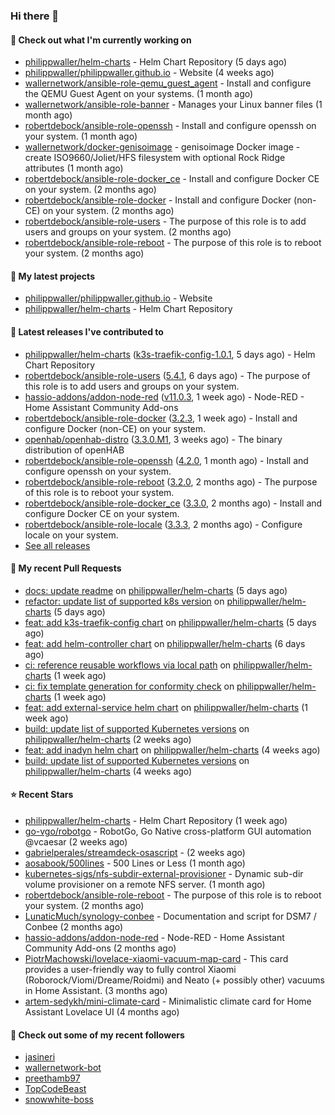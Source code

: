 ### Hi there 👋

#### 👷 Check out what I'm currently working on

- [philippwaller/helm-charts](https://github.com/philippwaller/helm-charts) - Helm Chart Repository (5 days ago)
- [philippwaller/philippwaller.github.io](https://github.com/philippwaller/philippwaller.github.io) - Website (4 weeks ago)
- [wallernetwork/ansible-role-qemu_guest_agent](https://github.com/wallernetwork/ansible-role-qemu_guest_agent) - Install and configure the QEMU Guest Agent on your systems. (1 month ago)
- [wallernetwork/ansible-role-banner](https://github.com/wallernetwork/ansible-role-banner) - Manages your Linux banner files (1 month ago)
- [robertdebock/ansible-role-openssh](https://github.com/robertdebock/ansible-role-openssh) - Install and configure openssh on your system. (1 month ago)
- [wallernetwork/docker-genisoimage](https://github.com/wallernetwork/docker-genisoimage) - genisoimage Docker image - create ISO9660/Joliet/HFS filesystem with optional Rock Ridge attributes (1 month ago)
- [robertdebock/ansible-role-docker_ce](https://github.com/robertdebock/ansible-role-docker_ce) - Install and configure Docker CE on your system. (2 months ago)
- [robertdebock/ansible-role-docker](https://github.com/robertdebock/ansible-role-docker) - Install and configure Docker (non-CE) on your system. (2 months ago)
- [robertdebock/ansible-role-users](https://github.com/robertdebock/ansible-role-users) - The purpose of this role is to add users and groups on your system. (2 months ago)
- [robertdebock/ansible-role-reboot](https://github.com/robertdebock/ansible-role-reboot) - The purpose of this role is to reboot your system. (2 months ago)

#### 🌱 My latest projects

- [philippwaller/philippwaller.github.io](https://github.com/philippwaller/philippwaller.github.io) - Website
- [philippwaller/helm-charts](https://github.com/philippwaller/helm-charts) - Helm Chart Repository

#### 🔭 Latest releases I've contributed to

- [philippwaller/helm-charts](https://github.com/philippwaller/helm-charts) ([k3s-traefik-config-1.0.1](https://github.com/philippwaller/helm-charts/releases/tag/k3s-traefik-config-1.0.1), 5 days ago) - Helm Chart Repository
- [robertdebock/ansible-role-users](https://github.com/robertdebock/ansible-role-users) ([5.4.1](https://github.com/robertdebock/ansible-role-users/releases/tag/5.4.1), 6 days ago) - The purpose of this role is to add users and groups on your system.
- [hassio-addons/addon-node-red](https://github.com/hassio-addons/addon-node-red) ([v11.0.3](https://github.com/hassio-addons/addon-node-red/releases/tag/v11.0.3), 1 week ago) - Node-RED - Home Assistant Community Add-ons
- [robertdebock/ansible-role-docker](https://github.com/robertdebock/ansible-role-docker) ([3.2.3](https://github.com/robertdebock/ansible-role-docker/releases/tag/3.2.3), 1 week ago) - Install and configure Docker (non-CE) on your system.
- [openhab/openhab-distro](https://github.com/openhab/openhab-distro) ([3.3.0.M1](https://github.com/openhab/openhab-distro/releases/tag/3.3.0.M1), 3 weeks ago) - The binary distribution of openHAB
- [robertdebock/ansible-role-openssh](https://github.com/robertdebock/ansible-role-openssh) ([4.2.0](https://github.com/robertdebock/ansible-role-openssh/releases/tag/4.2.0), 1 month ago) - Install and configure openssh on your system.
- [robertdebock/ansible-role-reboot](https://github.com/robertdebock/ansible-role-reboot) ([3.2.0](https://github.com/robertdebock/ansible-role-reboot/releases/tag/3.2.0), 2 months ago) - The purpose of this role is to reboot your system.
- [robertdebock/ansible-role-docker_ce](https://github.com/robertdebock/ansible-role-docker_ce) ([3.3.0](https://github.com/robertdebock/ansible-role-docker_ce/releases/tag/3.3.0), 2 months ago) - Install and configure Docker CE on your system.
- [robertdebock/ansible-role-locale](https://github.com/robertdebock/ansible-role-locale) ([3.3.3](https://github.com/robertdebock/ansible-role-locale/releases/tag/3.3.3), 2 months ago) - Configure locale on your system.
- [See all releases](https://github.com/philippwaller/philippwaller/blob/main/releases.md)

#### 🔨 My recent Pull Requests

- [docs: update readme](https://github.com/philippwaller/helm-charts/pull/12) on [philippwaller/helm-charts](https://github.com/philippwaller/helm-charts) (5 days ago)
- [refactor: update list of supported k8s version](https://github.com/philippwaller/helm-charts/pull/11) on [philippwaller/helm-charts](https://github.com/philippwaller/helm-charts) (5 days ago)
- [feat: add k3s-traefik-config chart](https://github.com/philippwaller/helm-charts/pull/10) on [philippwaller/helm-charts](https://github.com/philippwaller/helm-charts) (5 days ago)
- [feat: add helm-controller chart](https://github.com/philippwaller/helm-charts/pull/9) on [philippwaller/helm-charts](https://github.com/philippwaller/helm-charts) (6 days ago)
- [ci: reference reusable workflows via local path](https://github.com/philippwaller/helm-charts/pull/8) on [philippwaller/helm-charts](https://github.com/philippwaller/helm-charts) (1 week ago)
- [ci: fix template generation for conformity check](https://github.com/philippwaller/helm-charts/pull/7) on [philippwaller/helm-charts](https://github.com/philippwaller/helm-charts) (1 week ago)
- [feat: add external-service helm chart](https://github.com/philippwaller/helm-charts/pull/6) on [philippwaller/helm-charts](https://github.com/philippwaller/helm-charts) (1 week ago)
- [build: update list of supported Kubernetes versions](https://github.com/philippwaller/helm-charts/pull/5) on [philippwaller/helm-charts](https://github.com/philippwaller/helm-charts) (2 weeks ago)
- [feat: add inadyn helm chart](https://github.com/philippwaller/helm-charts/pull/4) on [philippwaller/helm-charts](https://github.com/philippwaller/helm-charts) (4 weeks ago)
- [build: update list of supported Kubernetes versions](https://github.com/philippwaller/helm-charts/pull/3) on [philippwaller/helm-charts](https://github.com/philippwaller/helm-charts) (4 weeks ago)

#### ⭐ Recent Stars

- [philippwaller/helm-charts](https://github.com/philippwaller/helm-charts) - Helm Chart Repository (1 week ago)
- [go-vgo/robotgo](https://github.com/go-vgo/robotgo) - RobotGo, Go Native cross-platform GUI automation  @vcaesar (2 weeks ago)
- [gabrielperales/streamdeck-osascript](https://github.com/gabrielperales/streamdeck-osascript) -  (2 weeks ago)
- [aosabook/500lines](https://github.com/aosabook/500lines) - 500 Lines or Less (1 month ago)
- [kubernetes-sigs/nfs-subdir-external-provisioner](https://github.com/kubernetes-sigs/nfs-subdir-external-provisioner) - Dynamic sub-dir volume provisioner on a remote NFS server. (1 month ago)
- [robertdebock/ansible-role-reboot](https://github.com/robertdebock/ansible-role-reboot) - The purpose of this role is to reboot your system. (2 months ago)
- [LunaticMuch/synology-conbee](https://github.com/LunaticMuch/synology-conbee) - Documentation and script for DSM7 / Conbee  (2 months ago)
- [hassio-addons/addon-node-red](https://github.com/hassio-addons/addon-node-red) - Node-RED - Home Assistant Community Add-ons (2 months ago)
- [PiotrMachowski/lovelace-xiaomi-vacuum-map-card](https://github.com/PiotrMachowski/lovelace-xiaomi-vacuum-map-card) - This card provides a user-friendly way to fully control Xiaomi (Roborock/Viomi/Dreame/Roidmi) and Neato (&#43; possibly other) vacuums in Home Assistant. (3 months ago)
- [artem-sedykh/mini-climate-card](https://github.com/artem-sedykh/mini-climate-card) - Minimalistic climate card for Home Assistant Lovelace UI (4 months ago)

#### 👯 Check out some of my recent followers

- [jasineri](https://github.com/jasineri)
- [wallernetwork-bot](https://github.com/wallernetwork-bot)
- [preethamb97](https://github.com/preethamb97)
- [TopCodeBeast](https://github.com/TopCodeBeast)
- [snowwhite-boss](https://github.com/snowwhite-boss)
